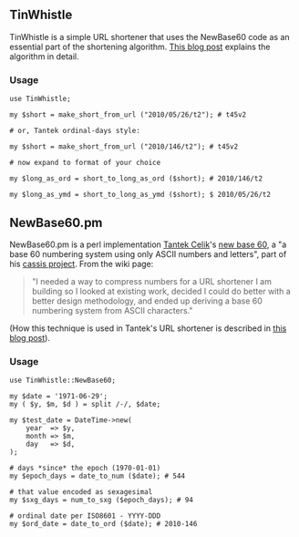 
## TinWhistle

TinWhistle is a simple URL shortener that uses the NewBase60 code as an essential part of the shortening algorithm. [This blog post](http://www.monkinetic.com/2010/05/tantek-celik-diso-20-brass-tacks.html) explains the algorithm in detail.

### Usage

    use TinWhistle;

    my $short = make_short_from_url ("2010/05/26/t2"); # t45v2
    
    # or, Tantek ordinal-days style:
    
    my $short = make_short_from_url ("2010/146/t2"); # t45v2
    
    # now expand to format of your choice
    
    my $long_as_ord = short_to_long_as_ord ($short); # 2010/146/t2
    
    my $long_as_ymd = short_to_long_as_ymd ($short); $ 2010/05/26/t2

## NewBase60.pm

NewBase60.pm is a perl implementation
[Tantek Celik](http://tantek.com)'s [new base 60](http://tantek.pbworks.com/NewBase60), a "a base 60 numbering system using only ASCII numbers and letters", part of his [cassis project](http://cassisproject.org). From the wiki page:

>"I needed a way to compress numbers for a URL shortener I am building so I looked at existing work, decided I could do better with a better design methodology, and ended up deriving a base 60 numbering system from ASCII characters."

(How this technique is used in Tantek's URL shortener is described in [this blog post](http://www.monkinetic.com/2010/05/tantek-celik-diso-20-brass-tacks.html)).

### Usage

    use TinWhistle::NewBase60;

    my $date = '1971-06-29';
    my ( $y, $m, $d ) = split /-/, $date;
    
    my $test_date = DateTime->new(
        year  => $y,
        month => $m,
        day   => $d,
    );
    
    # days *since* the epoch (1970-01-01)
    my $epoch_days = date_to_num ($date); # 544

    # that value encoded as sexagesimal
    my $sxg_days = num_to_sxg ($epoch_days); # 94
    
    # ordinal date per ISO8601 - YYYY-DDD
    my $ord_date = date_to_ord ($date); # 2010-146
    
   
    
